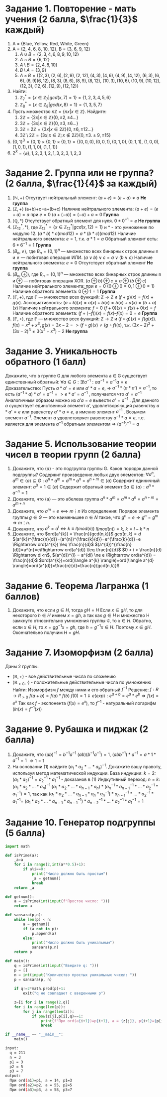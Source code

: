 # Задание 1. Повторение - мать учения (2 балла, $\frac{1}{3}$ каждый)
1. A = {Blue, Yellow, Red, White, Green}
2. A = {2, 4, 6, 8, 10, 12}, B = {3, 6, 9, 12}
	1. $A \cup B = \{2,3,4,6,8,9,10,12\}$ 
	2. $A \cap B = \{6,12\}$ 
	3. $A \setminus B = \{2,4,8,10\}$
	4. $B \setminus A = \{3,9\}$
	5. $A \times B = \{(2,3), (2,6), (2,9), (2,12), (4,3), (4,6), (4,9), (4,12),$
	   $(6,3), (6,6), (6,9) (6,12),(8,3), (8,6), (8,9), (8,12),$ 
	   $(10,3), (10,6), (10,9), (10,12), (12,3), (12,6), (12,9), (12,12)\}$
3. Найти:
	1. $\mathbb{Z}^{*}_7 = \{x\in \mathbb{Z}_7|gcd(x,7)=1\} = \{1,2,3,4,5,6\}$
	2. $\mathbb{Z}^{*}_8 = \{x\in \mathbb{Z}_8|gcd(x,8)=1\}=\{1, 3, 5, 7\}$
4.  Пусть множество $n\mathbb{Z} = \{nx | x \in \mathbb{Z}\}$. Найдите:
	1. $2\mathbb{Z} = \{2x | x \in \mathbb{Z}\} \{0, \pm 2, \pm 4 \dots\}$ 
	2. $3\mathbb{Z} = \{3x | x \in \mathbb{Z}\} \{0, \pm 3, \pm 6 \dots\}$
	3. $3\mathbb{Z}\cap 2\mathbb{Z} = \{3x | x \in 2\mathbb{Z}\} \{0, \pm 6, \pm 12 \dots\}$
	4. $3\mathbb{Z}\setminus 2\mathbb{Z} = \{3x|x \in \mathbb{Z}; x \notin 2\mathbb{Z}\}\{0, \pm 3. \pm 9, \pm 15\}$
5. $\{0,1\}^{3} = \{0,1\}\times\{0,1\}\times\{0,1\} = \{(0,0,0),(0,0,1),(0,1,0),(0,1,1),$
   $(1,0,0),(1,0,1),(1,1,0),(1,1,1)\}$
6. $2^{X}$ = $\{\varnothing\}, {1},{2},{3},{1,2},{1,3},{2,3},{1,2,3}$

# Задание 2. Группа или не группа? (2 балла, $\frac{1}{4}$ за каждый)
1. $\langle \mathbb{N}, + \rangle$ 
   Отсутвует нейтральный элемент: $(a+e)=(e+a)\ne a$
   **Не группа**
2. $\langle \mathbb{Z}, + \rangle$ 
   (a+b)+c=a+(b+c) 
   Наличие нейтрального элемента: $(a+e)=(e+a)=a$ при $e=0$ 
   $(a+(-a)) = (-a)+a = 0$
   **Группа**
3. $\langle \mathbb{Q}, * \rangle$ 
   Отсутствует обратный элемент для нуля. $0*0^{-1}=\varnothing$
   **Не группа**
4. $\langle \mathbb{Z}^{*}_{12}, * \rangle$, где  $\mathbb{Z}^{*}_{12} = \{x \in \mathbb{Z}^{*}_{12} | gcd(x,12) = 1\}$ и $*$ - это умножение по модулю 12. 
   $(a*b)*c (mod 12) = a*(b*c) (mod 12)$
   Наличие нейтрального элемента: $e=1$, т.к. $a*1=a$ 
   Обратный элемент есть: $6*6^{-1}=1$ 
   **Группа**
5. $\langle B_n, \lor \rangle$, где  $B_n = \{0,1\}^{n}$ — множество всех бинарных строк длинны n и $\lor$ — побитовая операция ИЛИ.
   $(a \lor b) \lor c = a \lor ( b \lor c)$
   Наличие нейтрального элемента: $e=0$
   Отсутствует обратный элемент
   **Не группа**
6. $\langle B_n , \oplus \rangle$, где $B_n = \{0,1\}^{n}$ — множество всех бинарных строк длинны n и $\oplus$ — побитовая операция XOR.
   $(a \oplus b) \oplus c = a \oplus (b \oplus c)$
   Наличие нейтрального элемента: при $e=0$ $(0 \oplus 0=0, 1 \oplus 0=1)$
   Наличие обратного элемента: $0 \oplus 1=1$
   **Группа**
7. $\langle \mathbb{F}, + \rangle$, где $\mathbb{F}$ — множество всех функций: $\mathbb{Z} → \mathbb{Z}$ и $(f +g)(x) = f (x) + g(x)$.
  Ассоциативность: $(a+b)(x)=a(x)+b(x)=b(x)+a(x)=(b+a)(x)$
  Наличие нейтрального элемента: $f=0$ $(f+0)(x)=f(x)+0(x)=f$
  Наличие обратного элемента: $(f+(-f))(x)=f(x)–f(x)=0=e$ 
  **Группа**
8. $\langle \mathbb{F}, \circ \rangle$, где $\mathbb{F}$ — множество всех функций: $\mathbb{Z} → \mathbb{Z}$ и $(f \circ g)(x) = f(g(x))$.
   $f(x) = x^{2} + x^{3} , g(x)=3x-2 => (f \circ g)(x) \ne (g \circ f)(x)$,
   т.к. $(3x-2)^{2}+(3x-2)^{3} \ne 3(x^{2}+x^{3})-2$
   **Не группа**

# Задание 3. Уникальность обратного (1 балл)
Докажите, что в группе G для любого элемента a ∈ G существует
единственный обратный:
$\forall a \in G: \exists! a^{-1}:aa^{-1} =a^{-1}a=e$
Доказательство:
Пусть $a*a’=e$ или $a’*a=e$, => $a^{-1}*(a*a’)=a^{-1}$, то есть $(a^{-1}*a)*a’=a^{-1} => e*a’ = a^{-1}$ , получается что $a’=a^{-1}$ 
Аналогичным образом можно из $a’a=e$ вывести $a’=a^{-1}$ . 
Для данного $a$ существует единственный элемент $a’$, удовлетворяющий равенству $a*a’=e$ или равенству $a’*a=e$, а именно элемент $a^{-1}$ . Возьмем элемент $a^{-1}$. Элемент $a$ удовлетворяет равенству $a^{-1}*a=e$, т.е. является для элемента $a^{-1}$ обратным элементом => $(a^{-1})^{-1}=a$

# Задание 5. Использование теории чисел в теории групп (2 балла)
1. Докажите, что $\langle a \rangle$ - это подгруппа группы G. Каков порядок данной подгруппы?
   Cодержит произведение любых двух элементов: $\forall a^{n}, a^{m} \in \langle a \rangle \subseteq G:a^{n}*a^{m}=a^{m}*a^{n}=a^{n+m} \in \langle a \rangle$
   Содержит единичный элемент: $a^{0}=1 \in \langle a \rangle$
   Содержит обратный элемент:$\exists a \in \langle a \rangle : a^{n}*a^{-n}=1$
2. Докажите, что ⟨a⟩ — это абелева группа
   $a^{n}*a^{m}=a^{m}*a^{n}=a^{n+m}=a^{m+n}$
3. Докажите, что $a^{m} = e ⟺ m \vdots n$
   Из определения: Порядок элемента группы $g \in G$ — это наименьшее $n \in N$ такое, что $g^{n} = e \Rightarrow g^{n}=g^{m}\Rightarrow m \vdots n$.
4. Докажите, что $a^{k}=a^{l} \iff k \equiv l(mod(n))$
   $l(mod(n))=k$, $k=l-k*n$
5. Докажите, что $ord(a^{k}) = \frac{n}{gcd(n,k)}$
   $gcd(n,k) = d$
   $(a^{k})^{\frac{n}{d}}=(a^{n})^{\frac{k}{d}}=e^{\frac{k}{d}}=e \Rightarrow ord(a^{k}) \leq \frac{n}{d}$
   $(a^{d})^{\frac{n}{d}}=a^{n}=e\Rightarrow ord(a^{d}) \leq \frac{n}{d}$ 
   $0 < i < \frac{n}{d} \Rightarrow di<n$, $(a^{d})^{i} = a^{di} \ne e \Rightarrow ord(a^{d}) = \frac{n}{d}$
   $ord(a^{k})=ord(\langle a^{k} \rangle)=ord(\langle a^{d} \rangle)=ord(a^{d})=\frac{n}{d}=\frac{n}{gcd(n,k)}$

# Задание 6. Теорема Лагранжа (1 баллов)
1. Докажите, что если $g \in H$, тогда $gH = H$
   Если $x \in gH$, то для некоторого $h \in H$ имеем $x=gh$, а так как $g \in H$ и множество H замкнуто относительно умножения группы $\mathcal{G}$, то $x \in H$. Обратно, если $x \in H$, то $x=gg^{-1}x=gh$, где $h=g^{-1}x \in H$. Поэтому $x \in gH$. Окончательно получим $H=gH$.


# Задание 7. Изоморфизм (2 балла)
Даны 2 группы:
- $\langle \mathbb{R}, + \rangle$ - все действительные числа по сложению 
- $\langle \mathbb{R}_{>0}, \cdot \rangle$ - положительные действительные числа по умножению  
Найти:
  Изоморфизм $f$ между ними и его обратный $f^{-1}$
Решение:
$f:R \to R_{>0}$ 
$f(a+b)=f(a) * f(b)$ 
$f(0)=1$
$\Downarrow$
$e(exp): e^{a+b}=e^{a}*e^{b} \Rightarrow f(x)=e^{x}$
Так как $f$ - экспонента $(f(x)=e^{x})$, то $f^{-1}$ - натуральный логарифм $(ln(x)=f^{-1}(x))$

# Задание 9. Рубашка и пиджак (2 балла)
1. Докажите, что $(ab)^{−1} = b^{−1}a^{−1}$
   $(ab)(b^{−1}a^{−1})=1$, $(abb^{−1})*a^{-1} = a*1*a^{-1}=1$ $\Rightarrow 1=1$
2. На основании (1) найдите $(a_1 * a_2 * \dots * a_k )^{−1}$. Докажите вашу правоту, используя метод математической индукции.
   База индукции: 
   $k=2$: $(a_1*a_2)^{-1}=a_2^{-1}*a_1^{-1}$ - доказанов в (1)
   Индкутивный переход:
   $n=k$: $(a_1 * a_2 * \dots * a_n)^{−1}$
   $(a_1 * a_2 * \dots * a_{n-1} * a_n)*(a_n^{-1} * a_{n-1}^{-1} * \dots * a_2^{-1}* a_1^{-1})=1$, так как
   $(a_1 * a_2 * \dots * a_{n-1} * a_n*a_n^{-1})*a_{n-1}^{-1} * \dots * a_2^{-1}* a_1^{-1}=$
   $(a_1 * a_2 * \dots * a_{n-1} * a_{n-1}^{-1})*a_{n-2}^{-1} * \dots * a_2^{-1}* a_1^{-1}=1$

# Задание 10. Генератор подгруппы (5 балла)

```python
import math

def isPrime(a):
    _a=a
    for i in range(2,int(a**0.5)+1):
        if a%i==0:
            print("Число должно быть простым")
            _a = getnum()
            break
    return _a

def getnum():
    a = isPrime(int(input(f"Простое число: ")))
    return a

def sansara(p,n):
    while len(p) < n:
        a = getnum()
        if (a not in p):
            p.append(a)
        else:
            print("Число должно быть уникальным")
            sansara(p,n)
    return p

def main():
    q = isPrime(int(input("Введите q: ")))
    p = []
    n = int(input("Количество простых уникальных чисел: "))
    p = sansara(p, n)
    
    if q!=2*math.prod(p)+1:
        exit("q не совпадает с введенными p")

    z=[i for i in range(2,q)]
    for i in range(len(p)):
        for j in range(len(z)):
            if pow(z[j],p[i],q)==1:
                print(f"При ord(a{i+1})=p{i+1}, a = {z[j]}, p{i+1}={p[i]}") 
                break 

if __name__ == "__main__":
    main()
```

```bash
input:
  q = 211
  n = 3
  p1 = 3
  p2 = 5
  p3 = 7
output:
  При ord(a1)=p1, a = 14, p1=3
  При ord(a2)=p2, a = 55, p2=5
  При ord(a3)=p3, a = 58, p3=7
```